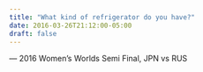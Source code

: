 ```yaml
---
title: "What kind of refrigerator do you have?"
date: 2016-03-26T21:12:00-05:00
draft: false
---
```

— 2016 Women’s Worlds Semi Final, JPN vs RUS
<!--more--> 


